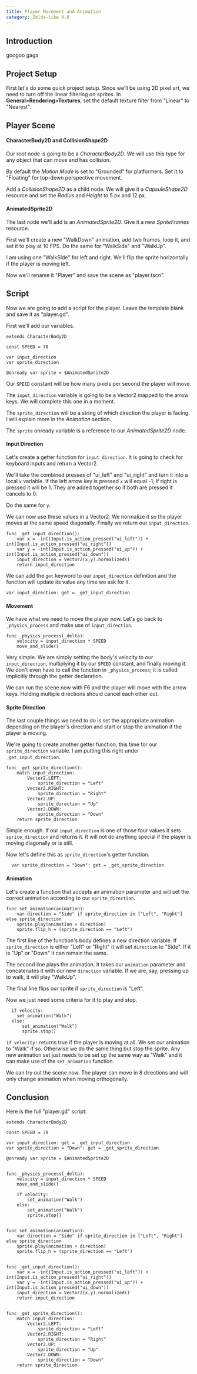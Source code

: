 ```yaml
---
title: Player Movement and Animation
category: Zelda-like 4.0
---
```

## Introduction

googoo gaga

## Project Setup

First let's do some quick project setup. Since we'll be using 2D pixel art, we need to turn off the linear filtering on sprites. In **General>Rendering>Textures**, set the default texture filter from "Linear" to "Nearest".



## Player Scene

#### CharacterBody2D and CollisionShape2D

Our root node is going to be a *CharacterBody2D*. We will use this type for any object that can move and has collision.

By default the *Motion Mode* is set to "Grounded" for platformers. Set it to "Floating" for top-down perspective movement.

Add a *CollisionShape2D* as a child node. We will give it a *CapsuleShape2D* resource and set the *Radius* and *Height* to 5 px and 12 px.

#### AnimatedSprite2D

The last node we'll add is an *AnimatedSprite2D*. Give it a new *SpriteFrames* resource.

First we'll create a new "WalkDown" animation, add two frames, loop it, and set it to play at 10 FPS. Do the same for "WalkSide" and "WalkUp".

I am using one "WalkSide" for left and right. We'll flip the sprite horizontally if the player is moving left.

Now we'll rename it "Player" and save the scene as "player.tscn".

## Script

Now we are going to add a script for the player. Leave the template blank and save it as "player.gd".

First we'll add our variables.

```gdscript
extends CharacterBody2D

const SPEED = 70

var input_direction
var sprite_direction

@onready var sprite = $AnimatedSprite2D
```

Our `SPEED` constant will be how many pixels per second the player will move.

The `input_direction` variable is going to be a Vector2 mapped to the arrow keys. We will complete this one in a moment.

The `sprite_direction` will be a string of which direction the player is facing. I will explain more in the *Animation* section.

The `sprite` onready variable is a reference to our *AnimatedSprite2D* node.

#### Input Direction

Let's create a getter function for `input_direction`. It is going to check for keyboard inputs and return a Vector2.

We'll take the combined presses of "ui_left" and "ui_right" and turn it into a local `x` variable. If the left arrow key is pressed `x` will equal -1, if right is pressed it will be 1. They are added together so if both are pressed it cancels to 0.

Do the same for `y`.

We can now use these values in a Vector2. We normalize it so the player moves at the same speed diagonally. Finally we return our `input_direction`.

```gdscript
func _get_input_direction():
	var x = -int(Input.is_action_pressed("ui_left")) + int(Input.is_action_pressed("ui_right"))
	var y = -int(Input.is_action_pressed("ui_up")) + int(Input.is_action_pressed("ui_down"))
	input_direction = Vector2(x,y).normalized()
	return input_direction
```

We can add the `get` keyword to our `input_direction` definition and the function will update its value any time we ask for it.

```gdscript
var input_direction: get = _get_input_direction
```

#### Movement

We have what we need to move the player now. Let's go back to `_physics_process` and make use of `input_direction`.

```gdscript
func _physics_process(_delta):
	velocity = input_direction * SPEED
	move_and_slide()
```

Very simple. We are simply setting the body's velocity to our `input_direction`, multiplying it by our `SPEED` constant, and finally moving it. We don't even have to call the function in `_physics_process`; it is called implicitly through the getter declaration.

We can run the scene now with F6 and the player will move with the arrow keys. Holding multiple directions should cancel each other out.

#### Sprite Direction

The last couple things we need to do is set the appropriate animation depending on the player's direction and start or stop the animation if the player is moving.

We're going to create another getter function, this time for our `sprite_direction` variable. I am putting this right under `_get_input_direction`.

```gdscript
func _get_sprite_direction():
	match input_direction:
		Vector2.LEFT:
			sprite_direction = "Left"
		Vector2.RIGHT:
			sprite_direction = "Right"
		Vector2.UP:
			sprite_direction = "Up"
		Vector2.DOWN:
			sprite_direction = "Down"
	return sprite_direction
```

Simple enough. If our `input_direction` is one of those four values it sets `sprite_direction` and returns it. It will not do anything special if the player is moving diagonally or is still.

Now let's define this as `sprite_direction`'s getter function.

```gdscript
  var sprite_direction = "Down": get = _get_sprite_direction
```

#### Animation

Let's create a function that accepts an animation parameter and will set the correct animation according to our `sprite_direction`.

```gdscript
func set_animation(animation):
	var direction = "Side" if sprite_direction in ["Left", "Right"] else sprite_direction
	sprite.play(animation + direction)
	sprite.flip_h = (sprite_direction == "Left")
```

The first line of the function's body defines a new direction variable. If `sprite_direction` is either "Left" or "Right" it will set `direction` to "Side". If it is "Up" or "Down" it can remain the same.

The second line plays the animation. It takes our `animation` parameter and concatenates it with our new `direction` variable. If we are, say, pressing up to walk, it will play "WalkUp".

The final line flips our sprite if `sprite_direction` is "Left".

Now we just need some criteria for it to play and stop.

```gdscript
  if velocity:
    set_animation("Walk")
  else:
	  set_animation("Walk")
	  sprite.stop()
```

`if velocity:` returns true if the player is moving at all. We set our animation to "Walk" if so. Otherwise we do the same thing but stop the sprite. Any new animation set just needs to be set up the same way as "Walk" and it can make use of the `set_animation` function.

We can try out the scene now. The player can move in 8 directions and will only change animation when moving orthogonally.

## Conclusion

Here is the full "player.gd" script:

```gdscript
extends CharacterBody2D

const SPEED = 70

var input_direction: get = _get_input_direction 
var sprite_direction = "Down": get = _get_sprite_direction

@onready var sprite = $AnimatedSprite2D


func _physics_process(_delta):
	velocity = input_direction * SPEED
	move_and_slide()
	
	if velocity:
		set_animation("Walk")
	else:
		set_animation("Walk")
		sprite.stop()


func set_animation(animation):
	var direction = "Side" if sprite_direction in ["Left", "Right"] else sprite_direction
	sprite.play(animation + direction)
	sprite.flip_h = (sprite_direction == "Left")


func _get_input_direction():
	var x = -int(Input.is_action_pressed("ui_left")) + int(Input.is_action_pressed("ui_right"))
	var y = -int(Input.is_action_pressed("ui_up")) + int(Input.is_action_pressed("ui_down"))
	input_direction = Vector2(x,y).normalized()
	return input_direction


func _get_sprite_direction():
	match input_direction:
		Vector2.LEFT:
			sprite_direction = "Left"
		Vector2.RIGHT:
			sprite_direction = "Right"
		Vector2.UP:
			sprite_direction = "Up"
		Vector2.DOWN:
			sprite_direction = "Down"
	return sprite_direction
```

